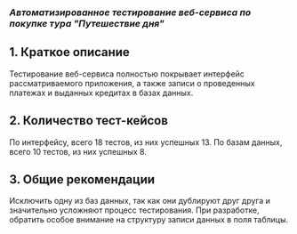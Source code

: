 ### _Автоматизированное тестирование веб-сервиса по покупке тура "Путешествие дня"_

## 1. Краткое описание

Тестирование веб-сервиса полностью покрывает интерфейс рассматриваемого 
приложения, а также записи о проведенных платежах и выданных кредитах в базах данных. 

## 2. Количество тест-кейсов

По интерфейсу, всего 18 тестов, из них успешных 13.
По базам данных, всего 10 тестов, из них успешных 8.

## 3. Общие рекомендации

Исключить одну из баз данных, так как они дублируют друг друга и значительно усложняют процесс тестирования.
При разработке, обратить особое внимание на структуру записи данных в поля таблицы.
